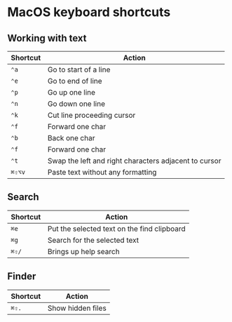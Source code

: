 # MacOS keyboard shortcuts

## Working with text

| Shortcut | Action |
|----------|--------|
| `⌃a` | Go to start of a line |
| `⌃e` | Go to end of line |
| `⌃p` | Go up one line |
| `⌃n` | Go down one line |
| `⌃k` | Cut line proceeding cursor |
| `⌃f` | Forward one char |
| `⌃b` | Back one char |
| `⌃f` | Forward one char |
| `⌃t` | Swap the left and right characters adjacent to cursor |
|`⌘⇧⌥v` | Paste text without any formatting |

## Search

| Shortcut | Action |
|----------|--------|
| `⌘e` | Put the selected text on the find clipboard |
| `⌘g` | Search for the selected text |
| `⌘⇧/` | Brings up help search |

## Finder

| Shortcut | Action |
|----------|--------|
| `⌘⇧.` | Show hidden files |
